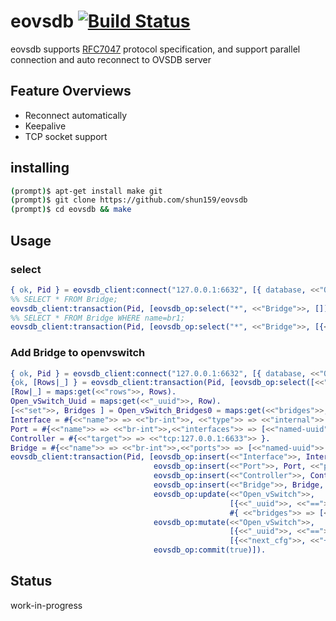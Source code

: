 eovsdb [![Build Status](https://travis-ci.org/shun159/eovsdb.svg?branch=master)](https://travis-ci.org/shun159/eovsdb)
===

eovsdb supports [RFC7047](https://tools.ietf.org/html/rfc7047) protocol specification, and support parallel connection and auto reconnect to OVSDB server

## Feature Overviews

- Reconnect automatically
- Keepalive
- TCP socket support

## installing

```bash
(prompt)$ apt-get install make git
(prompt)$ git clone https://github.com/shun159/eovsdb
(prompt)$ cd eovsdb && make
```

## Usage

### select

```erlang
{ ok, Pid } = eovsdb_client:connect("127.0.0.1:6632", [{ database, <<"Open_vSwitch">>}]).
%% SELECT * FROM Bridge;
eovsdb_client:transaction(Pid, [eovsdb_op:select("*", <<"Bridge">>, [])]).
%% SELECT * FROM Bridge WHERE name=br1;
eovsdb_client:transaction(Pid, [eovsdb_op:select("*", <<"Bridge">>, [{<<"name">>, <<"==">>, <<"br1">>}])]).
```

### Add Bridge to openvswitch

```erlang
{ ok, Pid } = eovsdb_client:connect("127.0.0.1:6632", [{ database, <<"Open_vSwitch">>}]).
{ok, [Rows|_] } = eovsdb_client:transaction(Pid, [eovsdb_op:select([<<"_uuid">>, <<"bridges">>], <<"Open_vSwitch">>, [])]).
[Row|_] = maps:get(<<"rows">>, Rows).
Open_vSwitch_Uuid = maps:get(<<"_uuid">>, Row).
[<<"set">>, Bridges ] = Open_vSwitch_Bridges0 = maps:get(<<"bridges">>, Row).
Interface = #{<<"name">> => <<"br-int">>, <<"type">> => <<"internal">> }.
Port = #{<<"name">> => <<"br-int">>,<<"interfaces">> => [<<"named-uuid">>,<<"interface_br_int">>]}.
Controller = #{<<"target">> => <<"tcp:127.0.0.1:6633">> }.
Bridge = #{<<"name">> => <<"br-int">>,<<"ports">> => [<<"named-uuid">>,<<"port_br_int">>], <<"controller">> => [<<"named-uuid">>, <<"ofc_br_int">>], <<"protocols">> => <<"OpenFlow10">>}.
eovsdb_client:transaction(Pid, [eovsdb_op:insert(<<"Interface">>, Interface, <<"interface_br_int">>),
                                eovsdb_op:insert(<<"Port">>, Port, <<"port_br_int">>),
                                eovsdb_op:insert(<<"Controller">>, Controller, <<"ofc_br_int">>),
                                eovsdb_op:insert(<<"Bridge">>, Bridge, <<"bridge_br_int">>),
                                eovsdb_op:update(<<"Open_vSwitch">>,
                                                 [{<<"_uuid">>, <<"==">> ,Open_vSwitch_Uuid }],
                                                 #{ <<"bridges">> => [<<"set">>, Bridges ++ [[<<"named-uuid">>, <<"bridge_br_int">>]]]}),
                                eovsdb_op:mutate(<<"Open_vSwitch">>,
                                                 [{<<"_uuid">>, <<"==">> ,Open_vSwitch_Uuid }],
                                                 [{<<"next_cfg">>, <<"+=">>, 1}]),
                                eovsdb_op:commit(true)]).
```

## Status

work-in-progress
